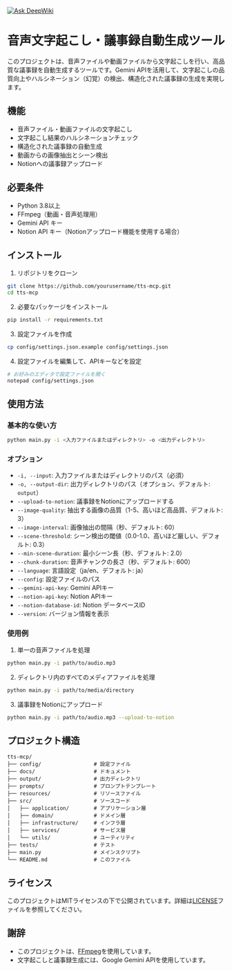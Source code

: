 [![Ask DeepWiki](https://deepwiki.com/badge.svg)](https://deepwiki.com/yuyu1815/stt-gijirepo)

# 音声文字起こし・議事録自動生成ツール

このプロジェクトは、音声ファイルや動画ファイルから文字起こしを行い、高品質な議事録を自動生成するツールです。Gemini APIを活用して、文字起こしの品質向上やハルシネーション（幻覚）の検出、構造化された議事録の生成を実現します。

## 機能

- 音声ファイル・動画ファイルの文字起こし
- 文字起こし結果のハルシネーションチェック
- 構造化された議事録の自動生成
- 動画からの画像抽出とシーン検出
- Notionへの議事録アップロード

## 必要条件

- Python 3.8以上
- FFmpeg（動画・音声処理用）
- Gemini API キー
- Notion API キー（Notionアップロード機能を使用する場合）

## インストール

1. リポジトリをクローン

```bash
git clone https://github.com/yourusername/tts-mcp.git
cd tts-mcp
```

2. 必要なパッケージをインストール

```bash
pip install -r requirements.txt
```

3. 設定ファイルを作成

```bash
cp config/settings.json.example config/settings.json
```

4. 設定ファイルを編集して、APIキーなどを設定

```bash
# お好みのエディタで設定ファイルを開く
notepad config/settings.json
```

## 使用方法

### 基本的な使い方

```bash
python main.py -i <入力ファイルまたはディレクトリ> -o <出力ディレクトリ>
```

### オプション

- `-i, --input`: 入力ファイルまたはディレクトリのパス（必須）
- `-o, --output-dir`: 出力ディレクトリのパス（オプション、デフォルト: `output`）
- `--upload-to-notion`: 議事録をNotionにアップロードする
- `--image-quality`: 抽出する画像の品質（1-5、高いほど高品質、デフォルト: 3）
- `--image-interval`: 画像抽出の間隔（秒、デフォルト: 60）
- `--scene-threshold`: シーン検出の閾値（0.0-1.0、高いほど厳しい、デフォルト: 0.3）
- `--min-scene-duration`: 最小シーン長（秒、デフォルト: 2.0）
- `--chunk-duration`: 音声チャンクの長さ（秒、デフォルト: 600）
- `--language`: 言語設定（ja/en、デフォルト: ja）
- `--config`: 設定ファイルのパス
- `--gemini-api-key`: Gemini APIキー
- `--notion-api-key`: Notion APIキー
- `--notion-database-id`: Notion データベースID
- `--version`: バージョン情報を表示

### 使用例

1. 単一の音声ファイルを処理

```bash
python main.py -i path/to/audio.mp3
```


2. ディレクトリ内のすべてのメディアファイルを処理

```bash
python main.py -i path/to/media/directory
```

3. 議事録をNotionにアップロード

```bash
python main.py -i path/to/audio.mp3 --upload-to-notion
```

## プロジェクト構造

```
tts-mcp/
├── config/                 # 設定ファイル
├── docs/                   # ドキュメント
├── output/                 # 出力ディレクトリ
├── prompts/                # プロンプトテンプレート
├── resources/              # リソースファイル
├── src/                    # ソースコード
│   ├── application/        # アプリケーション層
│   ├── domain/             # ドメイン層
│   ├── infrastructure/     # インフラ層
│   ├── services/           # サービス層
│   └── utils/              # ユーティリティ
├── tests/                  # テスト
├── main.py                 # メインスクリプト
└── README.md               # このファイル
```

## ライセンス

このプロジェクトはMITライセンスの下で公開されています。詳細は[LICENSE](LICENSE)ファイルを参照してください。

## 謝辞

- このプロジェクトは、[FFmpeg](https://ffmpeg.org/)を使用しています。
- 文字起こしと議事録生成には、Google Gemini APIを使用しています。
